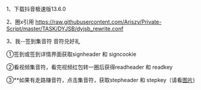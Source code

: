 1、下载抖音极速版13.6.0

2、圈x引用 https://raw.githubusercontent.com/Ariszy/Private-Script/master/TASK/DYJSB/dyjsb_rewrite.conf 

3、我--签到集音符 音符兑好礼

①签到或签到详情界面获取signheader 和 signcookie

②看视频集音符，看完视频红包转一圈后获得readheader 和 readkey

③**如果有走路赚音符，点击集音符，获取stepheader 和 stepkey（请看[图片](https://raw.githubusercontent.com/Ariszy/Private-Script/master/TASK/DYJSB/dyjsb.PNG))
